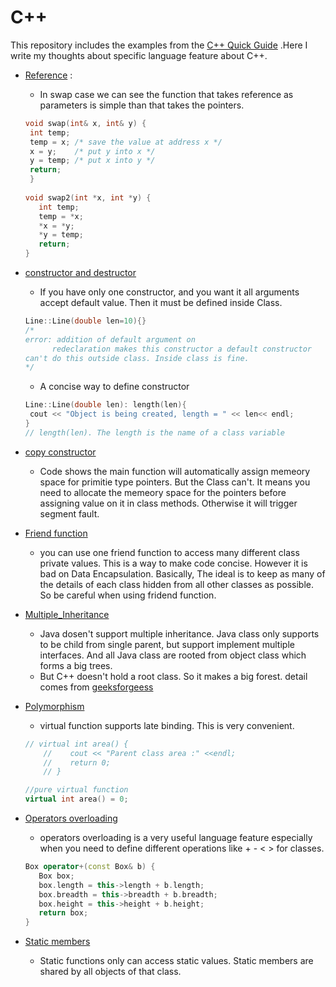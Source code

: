 # C++
This repository includes the examples from the [C++ Quick Guide](https://www.tutorialspoint.com/cplusplus/cpp_quick_guide.htm)
.Here I write my thoughts about specific language feature about C++.

- [Reference](https://github.com/XuShaoming/Programming_Language/blob/master/C%2B%2B/play_reference.cpp) :
  - In swap case we can see the function that takes reference as parameters is simple than that takes the pointers. 
  ```C++
  void swap(int& x, int& y) {
   int temp;
   temp = x; /* save the value at address x */
   x = y;    /* put y into x */
   y = temp; /* put x into y */
   return;
   }
   
  void swap2(int *x, int *y) {
     int temp;
     temp = *x;
     *x = *y;
     *y = temp;
     return;
  }
  ```
- [constructor and destructor](https://github.com/XuShaoming/Programming_Language/blob/master/C%2B%2B/oop/constructor_destructor.cpp)
  - If you have only one constructor, and you want it all arguments accept default value. Then it must be defined inside Class.
  ```C++
  Line::Line(double len=10){}
  /*
  error: addition of default argument on
        redeclaration makes this constructor a default constructor
  can't do this outside class. Inside class is fine.
  */
  ```
  - A concise way to define constructor
  ```C++
  Line::Line(double len): length(len){
   cout << "Object is being created, length = " << len<< endl;
  }
  // length(len). The length is the name of a class variable
  ```
  
- [copy constructor](https://github.com/XuShaoming/Programming_Language/blob/master/C%2B%2B/oop/copy_constructor.cpp)
  - Code shows the main function will automatically assign memeory space for primitie type pointers. But the Class can't. It means you need to allocate the memeory space for the pointers before assigning value on it in class methods. Otherwise it will trigger segment fault. 

- [Friend function](https://github.com/XuShaoming/Programming_Language/blob/master/C%2B%2B/oop/friend_function.cpp)
  - you can use one friend function to access many different class private values. This is a way to make code concise. However it is bad on Data Encapsulation. Basically, The ideal is to keep as many of the details of each class hidden from all other classes as possible. So be careful when using fridend function.
  
- [Multiple_Inheritance](https://github.com/XuShaoming/Programming_Language/blob/master/C%2B%2B/oop/multiple_inheritance.cpp)
  - Java dosen't support multiple inheritance. Java class only supports to be child from single parent, but support implement multiple interfaces. And all Java class are rooted from object class which forms a big trees.
  - But C++ doesn't hold a root class. So it makes a big forest. detail comes from [geeksforgeess](https://www.geeksforgeeks.org/comparison-of-inheritance-in-c-and-java)
  
- [Polymorphism](https://github.com/XuShaoming/Programming_Language/blob/master/C%2B%2B/oop/polymorphism.cpp)
  - virtual function supports late binding. This is very convenient.
  ```c++
  // virtual int area() {
      //    cout << "Parent class area :" <<endl;
      //    return 0;
      // }

  //pure virtual function
  virtual int area() = 0;
  ```
- [Operators overloading](https://github.com/XuShaoming/Programming_Language/blob/master/C%2B%2B/oop/operators_overloading.cpp)
  - operators overloading is a very useful language feature especially when you need to define  different operations like + - < > for classes.
  ```c++
  Box operator+(const Box& b) {
     Box box;
     box.length = this->length + b.length;
     box.breadth = this->breadth + b.breadth;
     box.height = this->height + b.height;
     return box;
  }
  ```
- [Static members](https://github.com/XuShaoming/Programming_Language/blob/master/C%2B%2B/oop/static_member.cpp)
  - Static functions only can access static values. Static members are shared by all objects of that class.
  
